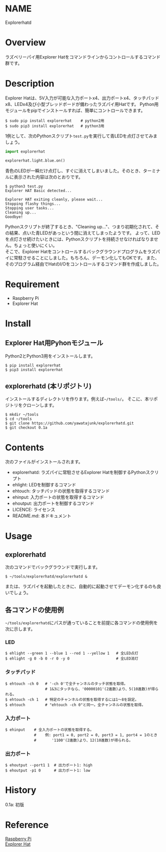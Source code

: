 # NAME
Explorerhatd

# Overview
ラズベリーパイ用Explorer Hatをコマンドラインからコントロールするコマンド群です。

# Description
Explorer Hatは、5V入力が可能な入力ポートx4、出力ポートx4、タッチパッドx8、LEDx4及び小型ブレッドボードが備わったラズパイ用Hatです。
Python用モジュールをpipでインストールすれば、簡単にコントロールできます。
```
$ sudo pip install explorerhat    # python2用
$ sudo pip3 install explorerhat   # python3用
```

1例として、次のPythonスクリプト`test.py`を実行して青LEDを点灯させてみましょう。
```test.py
import explorerhat

explorerhat.light.blue.on()
```

青色のLEDが一瞬だけ点灯し、すぐに消えてしまいました。そのとき、ターミナルに表示された内容は次のとおりです。

```
$ python3 test.py
Explorer HAT Basic detected...

Explorer HAT exiting cleanly, please wait...
Stopping flashy things...
Stopping user tasks...
Cleaning up...
Goodbye!
```

Pythonスクリプトが終了するとき、"Cleaning up..."、つまり初期化されて、その結果、点いた青LEDがあっという間に消えてしまったようです。
よって、LEDを点灯させ続けたいときには、Pythonスクリプトを持続させなければなりません。ちょっと使いにくい。  
そこで、Explorer Hatをコントロールするバックグラウンドプログラムをラズパイに常駐させることにしました。もちろん、デーモン化してもOKです。
また、そのプログラム経由でHatのI/Oをコントロールするコマンド群を作成しました。

# Requirement
* Raspberry Pi
* Explorer Hat


# Install
## Explorer Hat用Pyhonモジュール
Python2とPython3用をインストールします。

```
$ pip install explorerhat
$ pip3 install explorerhat
```

## explorerhatd (本リポジトリ)
インストールするディレクトリを作ります。例えば`~/tools/`。
そこに、本リポジトリをクローンします。

```
$ mkdir ~/tools
$ cd ~/tools
$ git clone https://github.com/yawatajunk/explorerhatd.git
$ git checkout 0.1a
```

# Contents
次のファイルがインストールされます。
* explorerhatd: ラズパイに常駐させるExplorer Hatを制御するPythonスクリプト
* ehlight: LEDを制御するコマンド
* ehtouch: タッチパッドの状態を取得するコマンド
* ehinput: 入力ポートの状態を取得するコマンド
* ehoutput: 出力ポートを制御するコマンド
* LICENCE: ライセンス
* README.md: 本ドキュメント

# Usage
## explorerhatd
次のコマンドでバックグラウンドで実行します。
```
$ ~/tools/explorerhatd/explorerhatd &
```
または、ラズパイを起動したときに、自動的に起動させてデーモン化するのも良いでしょう。

## 各コマンドの使用例
`~/tools/explorerhatd`にパスが通っていることを前提に各コマンドの使用例を次に示します。

### LED
```
$ ehlight --green 1 --blue 1 --red 1 --yellow 1   # 全LED点灯
$ ehlight -g 0 -b 0 -r 0 -y 0                     # 全LED消灯
```

### タッチパッド
```
$ ehtouch -ch 0   # '-ch 0'で全チャンネルのタッチ状態を取得。
                  # 1&3にタッチなら、'00000101'(2進数)より、5(10進数)が得られる。
$ ehtouch -ch 1   # 特定のチャンネルの状態を取得するには1〜8を設定。
$ ehtouch         # "ehtouch -ch 0"と同一。全チャンネルの状態を取得。
```

### 入力ポート
```
$ ehinput    # 全入力ポートの状態を取得する。
             #    例: port1 = 0, port2 = 0, port3 = 1, port4 = 1のとき
             #       '1100'(2進数)より、12(10進数)が得られる。
```

### 出力ポート
```
$ ehoutput --port1 1  # 出力ポート1: high
$ ehoutput -p1 0      # 出力ポート1: low
```

# History
0.1a: 初版

# Reference
[Raspberry Pi](https://www.raspberrypi.org)  
[Explorer Hat](https://github.com/pimoroni/explorer-hat)

